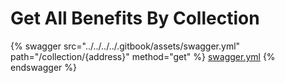# Get All Benefits By Collection

{% swagger src="../../../../.gitbook/assets/swagger.yml" path="/collection/{address}" method="get" %}
[swagger.yml](../../../../.gitbook/assets/swagger.yml)
{% endswagger %}

